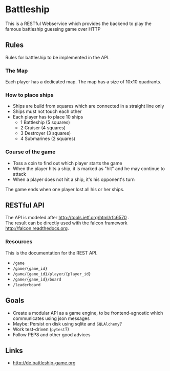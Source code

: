 # Battleship
This is a RESTful Webservice which provides the backend to play the famous battleship guessing game over HTTP

## Rules

Rules for battleship to be implemented in the API.

### The Map

Each player has a dedicated map. The map has a size of 10x10 quadrants.

### How to place ships

* Ships are build from squares which are connected in a straight line only
* Ships must not touch each other
* Each player has to place 10 ships
  * 1 Battleship (5 squares)
  * 2 Cruiser (4 squares)
  * 3 Destroyer (3 squares)
  * 4 Submarines (2 squares)

### Course of the game

* Toss a coin to find out which player starts the game
* When the player hits a ship, it is marked as "hit" and
  he may continue to attack
* When a player does not hit a ship, it's his opponent's turn

The game ends when one player lost all his or her ships.

## RESTful API

The API is modeled after http://tools.ietf.org/html/rfc6570 .  
The result can be directly used with the falcon framework http://falcon.readthedocs.org.

### Resources

This is the documentation for the REST API.

* `/game`
* `/game/{game_id}`
* `/game/{game_id}/player/{player_id}`
* `/game/{game_id}/board`
* `/leaderboard`

## Goals

* Create a modular API as a game engine, to be frontend-agnostic
  which communicates using json messages
* Maybe: Persist on disk using sqlite and `SQLAlchemy`?
* Work test-driven (`pytest`?)
* Follow PEP8 and other good advices

## Links

* http://de.battleship-game.org
